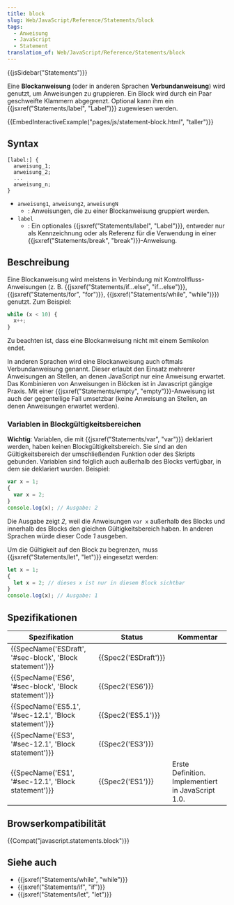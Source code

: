 ```yaml
---
title: block
slug: Web/JavaScript/Reference/Statements/block
tags:
  - Anweisung
  - JavaScript
  - Statement
translation_of: Web/JavaScript/Reference/Statements/block
---
```

{{jsSidebar("Statements")}}

Eine **Blockanweisung** (oder in anderen Sprachen **Verbundanweisung**) wird genutzt, um Anweisungen zu gruppieren. Ein Block wird durch ein Paar geschweifte Klammern abgegrenzt. Optional kann ihm ein {{jsxref("Statements/label", "Label")}} zugewiesen werden.

{{EmbedInteractiveExample("pages/js/statement-block.html", "taller")}}

## Syntax

    [label:] {
      anweisung_1;
      anweisung_2;
      ...
      anweisung_n;
    }

- `anweisung1`, `anweisung2`, `anweisungN`
  - : Anweisungen, die zu einer Blockanweisung gruppiert werden.
- `label`
  - : Ein optionales {{jsxref("Statements/label", "Label")}}, entweder nur als Kennzeichnung oder als Referenz für die Verwendung in einer {{jsxref("Statements/break", "break")}}-Anweisung.

## Beschreibung

Eine Blockanweisung wird meistens in Verbindung mit Komtrollfluss-Anweisungen (z. B. {{jsxref("Statements/if...else", "if…else")}}, {{jsxref("Statements/for", "for")}}, {{jsxref("Statements/while", "while")}}) genutzt. Zum Beispiel:

```js
while (x < 10) {
  x++;
}
```

Zu beachten ist, dass eine Blockanweisung nicht mit einem Semikolon endet.

In anderen Sprachen wird eine Blockanweisung auch oftmals Verbundanweisung genannt. Dieser erlaubt den Einsatz mehrerer Anweisungen an Stellen, an denen JavaScript nur eine Anweisung erwartet. Das Kombinieren von Anweisungen in Blöcken ist in Javascript gängige Praxis. Mit einer {{jsxref("Statements/empty", "empty")}}-Anweisung ist auch der gegenteilige Fall umsetzbar (keine Anweisung an Stellen, an denen Anweisungen erwartet werden).

### Variablen in Blockgültigkeitsbereichen

**Wichtig**: Variablen, die mit {{jsxref("Statements/var", "var")}} deklariert werden, haben keinen Blockgültigkeitsbereich. Sie sind an den Gültigkeitsbereich der umschließenden Funktion oder des Skripts gebunden. Variablen sind folglich auch außerhalb des Blocks verfügbar, in dem sie deklariert wurden. Beispiel:

```js example-bad
var x = 1;
{
  var x = 2;
}
console.log(x); // Ausgabe: 2
```

Die Ausgabe zeigt _2_, weil die Anweisungen `var x` außerhalb des Blocks und innerhalb des Blocks den gleichen Gültigkeitsbereich haben. In anderen Sprachen würde dieser Code _1_ ausgeben.

Um die Gültigkeit auf den Block zu begrenzen, muss {{jsxref("Statements/let", "let")}} eingesetzt werden:

```js
let x = 1;
{
  let x = 2; // dieses x ist nur in diesem Block sichtbar
}
console.log(x); // Ausgabe: 1
```

## Spezifikationen

| Spezifikation                                                                | Status                       | Kommentar                                          |
| ---------------------------------------------------------------------------- | ---------------------------- | -------------------------------------------------- |
| {{SpecName('ESDraft', '#sec-block', 'Block statement')}} | {{Spec2('ESDraft')}} |                                                    |
| {{SpecName('ES6', '#sec-block', 'Block statement')}}         | {{Spec2('ES6')}}         |                                                    |
| {{SpecName('ES5.1', '#sec-12.1', 'Block statement')}}     | {{Spec2('ES5.1')}}     |                                                    |
| {{SpecName('ES3', '#sec-12.1', 'Block statement')}}         | {{Spec2('ES3')}}         |                                                    |
| {{SpecName('ES1', '#sec-12.1', 'Block statement')}}         | {{Spec2('ES1')}}         | Erste Definition. Implementiert in JavaScript 1.0. |

## Browserkompatibilität

{{Compat("javascript.statements.block")}}

## Siehe auch

- {{jsxref("Statements/while", "while")}}
- {{jsxref("Statements/if", "if")}}
- {{jsxref("Statements/let", "let")}}
